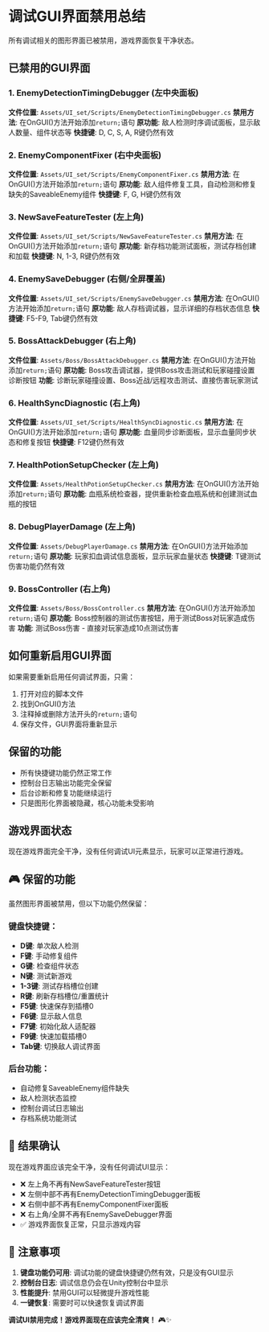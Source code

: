 # 调试GUI界面禁用总结

所有调试相关的图形界面已被禁用，游戏界面恢复干净状态。

## 已禁用的GUI界面

### 1. EnemyDetectionTimingDebugger (左中央面板)
**文件位置**: `Assets/UI_set/Scripts/EnemyDetectionTimingDebugger.cs`
**禁用方法**: 在OnGUI()方法开始添加`return;`语句
**原功能**: 敌人检测时序调试面板，显示敌人数量、组件状态等
**快捷键**: D, C, S, A, R键仍然有效

### 2. EnemyComponentFixer (右中央面板)
**文件位置**: `Assets/UI_set/Scripts/EnemyComponentFixer.cs`
**禁用方法**: 在OnGUI()方法开始添加`return;`语句
**原功能**: 敌人组件修复工具，自动检测和修复缺失的SaveableEnemy组件
**快捷键**: F, G, H键仍然有效

### 3. NewSaveFeatureTester (左上角)
**文件位置**: `Assets/UI_set/Scripts/NewSaveFeatureTester.cs`
**禁用方法**: 在OnGUI()方法开始添加`return;`语句
**原功能**: 新存档功能测试面板，测试存档创建和加载
**快捷键**: N, 1-3, R键仍然有效

### 4. EnemySaveDebugger (右侧/全屏覆盖)
**文件位置**: `Assets/UI_set/Scripts/EnemySaveDebugger.cs`
**禁用方法**: 在OnGUI()方法开始添加`return;`语句
**原功能**: 敌人存档调试器，显示详细的存档状态信息
**快捷键**: F5-F9, Tab键仍然有效

### 5. BossAttackDebugger (右上角)
**文件位置**: `Assets/Boss/BossAttackDebugger.cs`
**禁用方法**: 在OnGUI()方法开始添加`return;`语句
**原功能**: Boss攻击调试器，提供Boss攻击测试和玩家碰撞设置诊断按钮
**功能**: 诊断玩家碰撞设置、Boss近战/远程攻击测试、直接伤害玩家测试

### 6. HealthSyncDiagnostic (右上角)
**文件位置**: `Assets/UI_set/Scripts/HealthSyncDiagnostic.cs`
**禁用方法**: 在OnGUI()方法开始添加`return;`语句
**原功能**: 血量同步诊断面板，显示血量同步状态和修复按钮
**快捷键**: F12键仍然有效

### 7. HealthPotionSetupChecker (左上角)
**文件位置**: `Assets/HealthPotionSetupChecker.cs`
**禁用方法**: 在OnGUI()方法开始添加`return;`语句
**原功能**: 血瓶系统检查器，提供重新检查血瓶系统和创建测试血瓶的按钮

### 8. DebugPlayerDamage (左上角)
**文件位置**: `Assets/DebugPlayerDamage.cs`
**禁用方法**: 在OnGUI()方法开始添加`return;`语句
**原功能**: 玩家扣血调试信息面板，显示玩家血量状态
**快捷键**: T键测试伤害功能仍然有效

### 9. BossController (右上角)
**文件位置**: `Assets/Boss/BossController.cs`
**禁用方法**: 在OnGUI()方法开始添加`return;`语句
**原功能**: Boss控制器的测试伤害按钮，用于测试Boss对玩家造成伤害
**功能**: 测试Boss伤害 - 直接对玩家造成10点测试伤害

## 如何重新启用GUI界面

如果需要重新启用任何调试界面，只需：

1. 打开对应的脚本文件
2. 找到OnGUI()方法
3. 注释掉或删除方法开头的`return;`语句
4. 保存文件，GUI界面将重新显示

## 保留的功能

- 所有快捷键功能仍然正常工作
- 控制台日志输出功能完全保留
- 后台诊断和修复功能继续运行
- 只是图形化界面被隐藏，核心功能未受影响

## 游戏界面状态

现在游戏界面完全干净，没有任何调试UI元素显示，玩家可以正常进行游戏。

## 🎮 保留的功能

虽然图形界面被禁用，但以下功能仍然保留：

### 键盘快捷键：
- **D键**: 单次敌人检测
- **F键**: 手动修复组件
- **G键**: 检查组件状态  
- **N键**: 测试新游戏
- **1-3键**: 测试存档槽位创建
- **R键**: 刷新存档槽位/重置统计
- **F5键**: 快速保存到插槽0
- **F6键**: 显示敌人信息
- **F7键**: 初始化敌人适配器
- **F9键**: 快速加载插槽0
- **Tab键**: 切换敌人调试界面

### 后台功能：
- 自动修复SaveableEnemy组件缺失
- 敌人检测状态监控
- 控制台调试日志输出
- 存档系统功能测试

## 🎊 结果确认

现在游戏界面应该完全干净，没有任何调试UI显示：
- ❌ 左上角不再有NewSaveFeatureTester按钮
- ❌ 左侧中部不再有EnemyDetectionTimingDebugger面板
- ❌ 右侧中部不再有EnemyComponentFixer面板
- ❌ 右上角/全屏不再有EnemySaveDebugger界面
- ✅ 游戏界面恢复正常，只显示游戏内容

## 📝 注意事项

1. **键盘功能仍可用**: 调试功能的键盘快捷键仍然有效，只是没有GUI显示
2. **控制台日志**: 调试信息仍会在Unity控制台中显示
3. **性能提升**: 禁用GUI可以轻微提升游戏性能
4. **一键恢复**: 需要时可以快速恢复调试界面

**调试UI禁用完成！游戏界面现在应该完全清爽！** 🎮✨ 